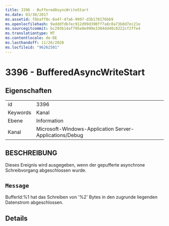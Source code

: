 ```yaml
---
title: 3396 - BufferedAsyncWriteStart
ms.date: 03/30/2017
ms.assetid: f8baff8c-0a47-47a6-9997-d3b178176bb9
ms.openlocfilehash: 9adddfdb7ec912d99d390ff7a8c0a73b8d7ec21e
ms.sourcegitcommit: bc293b14af795e0e999e3304dd40c0222cf2ffe4
ms.translationtype: MT
ms.contentlocale: de-DE
ms.lasthandoff: 11/26/2020
ms.locfileid: "96262501"
---
```

# <a name="3396---bufferedasyncwritestart"></a>3396 - BufferedAsyncWriteStart

## <a name="properties"></a>Eigenschaften  
  
|||  
|-|-|  
|id|3396|  
|Keywords|Kanal|  
|Ebene|Information|  
|Kanal|Microsoft-Windows-Application Server-Applications/Debug|  
  
## <a name="description"></a>BESCHREIBUNG  

 Dieses Ereignis wird ausgegeben, wenn der gepufferte asynchrone Schreibvorgang abgeschlossen wurde.  
  
## <a name="message"></a>`Message`  

 BufferId:%1 hat das Schreiben von '%2' Bytes in den zugrunde liegenden Datenstrom abgeschlossen.  
  
## <a name="details"></a>Details
